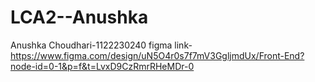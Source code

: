 # LCA2--Anushka
Anushka Choudhari-1122230240
figma link- https://www.figma.com/design/uN5O4r0s7f7mV3GgljmdUx/Front-End?node-id=0-1&p=f&t=LvxD9CzRmrRHeMDr-0
